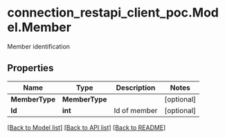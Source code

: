 # connection_restapi_client_poc.Model.Member
Member identification

## Properties

Name | Type | Description | Notes
------------ | ------------- | ------------- | -------------
**MemberType** | **MemberType** |  | [optional] 
**Id** | **int** | Id of member | [optional] 

[[Back to Model list]](../README.md#documentation-for-models) [[Back to API list]](../README.md#documentation-for-api-endpoints) [[Back to README]](../README.md)

